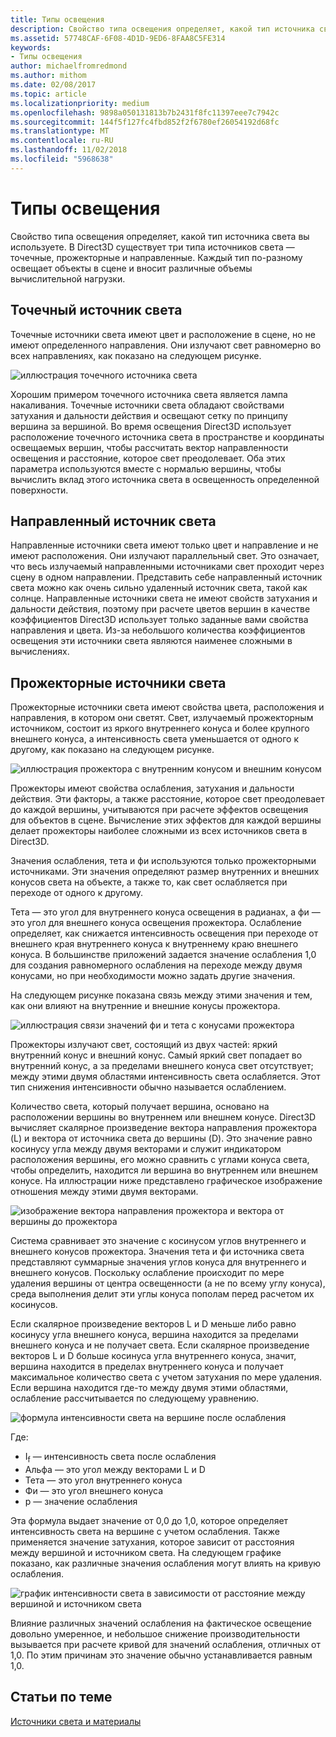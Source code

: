 ```yaml
---
title: Типы освещения
description: Свойство типа освещения определяет, какой тип источника света вы используете. В Direct3D существует три типа источников света — точечные, прожекторные и направленные.
ms.assetid: 57748CAF-6F08-4D1D-9ED6-8FAA8C5FE314
keywords:
- Типы освещения
author: michaelfromredmond
ms.author: mithom
ms.date: 02/08/2017
ms.topic: article
ms.localizationpriority: medium
ms.openlocfilehash: 9898a050131813b7b2431f8fc11397eee7c7942c
ms.sourcegitcommit: 144f5f127fc4fbd852f2f6780ef26054192d68fc
ms.translationtype: MT
ms.contentlocale: ru-RU
ms.lasthandoff: 11/02/2018
ms.locfileid: "5968638"
---
```

# <a name="light-types"></a>Типы освещения


Свойство типа освещения определяет, какой тип источника света вы используете. В Direct3D существует три типа источников света — точечные, прожекторные и направленные. Каждый тип по-разному освещает объекты в сцене и вносит различные объемы вычислительной нагрузки.

## <a name="span-idpointlightspanspan-idpointlightspanspan-idpointlightspanpoint-light"></a><span id="Point_Light"></span><span id="point_light"></span><span id="POINT_LIGHT"></span>Точечный источник света


Точечные источники света имеют цвет и расположение в сцене, но не имеют определенного направления. Они излучают свет равномерно во всех направлениях, как показано на следующем рисунке.

![иллюстрация точечного источника света](images/ptlight.png)

Хорошим примером точечного источника света является лампа накаливания. Точечные источники света обладают свойствами затухания и дальности действия и освещают сетку по принципу вершина за вершиной. Во время освещения Direct3D использует расположение точечного источника света в пространстве и координаты освещаемых вершин, чтобы рассчитать вектор направленности освещения и расстояние, которое свет преодолевает. Оба этих параметра используются вместе с нормалью вершины, чтобы вычислить вклад этого источника света в освещенность определенной поверхности.

## <a name="span-iddirectionallightspanspan-iddirectionallightspanspan-iddirectionallightspandirectional-light"></a><span id="Directional_Light"></span><span id="directional_light"></span><span id="DIRECTIONAL_LIGHT"></span>Направленный источник света


Направленные источники света имеют только цвет и направление и не имеют расположения. Они излучают параллельный свет. Это означает, что весь излучаемый направленными источниками свет проходит через сцену в одном направлении. Представить себе направленный источник света можно как очень сильно удаленный источник света, такой как солнце. Направленные источники света не имеют свойств затухания и дальности действия, поэтому при расчете цветов вершин в качестве коэффициентов Direct3D использует только заданные вами свойства направления и цвета. Из-за небольшого количества коэффициентов освещения эти источники света являются наименее сложными в вычислениях.

## <a name="span-idspotlightspanspan-idspotlightspanspan-idspotlightspanspotlight"></a><span id="SpotLight"></span><span id="spotlight"></span><span id="SPOTLIGHT"></span>Прожекторные источники света


Прожекторные источники света имеют свойства цвета, расположения и направления, в котором они светят. Свет, излучаемый прожекторным источником, состоит из яркого внутреннего конуса и более крупного внешнего конуса, а интенсивность света уменьшается от одного к другому, как показано на следующем рисунке.

![иллюстрация прожектора с внутренним конусом и внешним конусом](images/spotlt.png)

Прожекторы имеют свойства ослабления, затухания и дальности действия. Эти факторы, а также расстояние, которое свет преодолевает до каждой вершины, учитываются при расчете эффектов освещения для объектов в сцене. Вычисление этих эффектов для каждой вершины делает прожекторы наиболее сложными из всех источников света в Direct3D.

Значения ослабления, тета и фи используются только прожекторными источниками. Эти значения определяют размер внутренних и внешних конусов света на объекте, а также то, как свет ослабляется при переходе от одного к другому.

Тета — это угол для внутреннего конуса освещения в радианах, а фи — это угол для внешнего конуса освещения прожектора. Ослабление определяет, как снижается интенсивность освещения при переходе от внешнего края внутреннего конуса к внутреннему краю внешнего конуса. В большинстве приложений задается значение ослабления 1,0 для создания равномерного ослабления на переходе между двумя конусами, но при необходимости можно задать другие значения.

На следующем рисунке показана связь между этими значения и тем, как они влияют на внутренние и внешние конусы прожектора.

![иллюстрация связи значений фи и тета с конусами прожектора](images/spotlt2.png)

Прожекторы излучают свет, состоящий из двух частей: яркий внутренний конус и внешний конус. Самый яркий свет попадает во внутренний конус, а за пределами внешнего конуса свет отсутствует; между этими двумя областями интенсивность света ослабляется. Этот тип снижения интенсивности обычно называется ослаблением.

Количество света, который получает вершина, основано на расположении вершины во внутреннем или внешнем конусе. Direct3D вычисляет скалярное произведение вектора направления прожектора (L) и вектора от источника света до вершины (D). Это значение равно косинусу угла между двумя векторами и служит индикатором расположения вершины, его можно сравнить с углами конуса света, чтобы определить, находится ли вершина во внутреннем или внешнем конусе. На иллюстрации ниже представлено графическое изображение отношения между этими двумя векторами.

![изображение вектора направления прожектора и вектора от вершины до прожектора](images/spotalg1.png)

Система сравнивает это значение с косинусом углов внутреннего и внешнего конусов прожектора. Значения тета и фи источника света представляют суммарные значения углов конуса для внутреннего и внешнего конусов. Поскольку ослабление происходит по мере удаления вершины от центра освещенности (а не по всему углу конуса), среда выполнения делит эти углы конуса пополам перед расчетом их косинусов.

Если скалярное произведение векторов L и D меньше либо равно косинусу угла внешнего конуса, вершина находится за пределами внешнего конуса и не получает света. Если скалярное произведение векторов L и D больше косинуса угла внутреннего конуса, значит, вершина находится в пределах внутреннего конуса и получает максимальное количество света с учетом затухания по мере удаления. Если вершина находится где-то между двумя этими областями, ослабление рассчитывается по следующему уравнению.

![формула интенсивности света на вершине после ослабления](images/falloff.png)

Где:

-   I<sub>f</sub> — интенсивность света после ослабления
-   Альфа — это угол между векторами L и D
-   Тета — это угол внутреннего конуса
-   Фи — это угол внешнего конуса
-   p — значение ослабления

Эта формула выдает значение от 0,0 до 1,0, которое определяет интенсивность света на вершине с учетом ослабления. Также применяется значение затухания, которое зависит от расстояния между вершиной и источником света. На следующем графике показано, как различные значения ослабления могут влиять на кривую ослабления.

![график интенсивности света в зависимости от расстояние между вершиной и источником света](images/fallgraf.png)

Влияние различных значений ослабления на фактическое освещение довольно умеренное, и небольшое снижение производительности вызывается при расчете кривой для значений ослабления, отличных от 1,0. По этим причинам это значение обычно устанавливается равным 1,0.

## <a name="span-idrelated-topicsspanrelated-topics"></a><span id="related-topics"></span>Статьи по теме


[Источники света и материалы](lights-and-materials.md)

 

 




